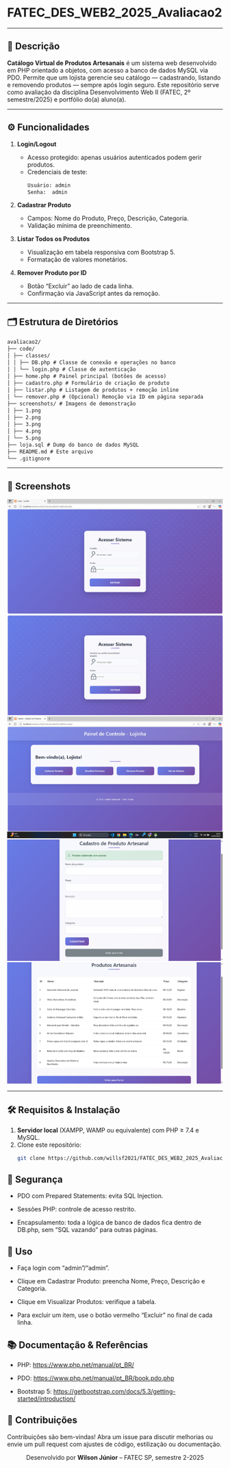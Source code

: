 # FATEC_DES_WEB2_2025_Avaliacao2

---

## 📖 Descrição

**Catálogo Virtual de Produtos Artesanais** é um sistema web desenvolvido em PHP orientado a objetos, com acesso a banco de dados MySQL via PDO. Permite que um lojista gerencie seu catálogo — cadastrando, listando e removendo produtos — sempre após login seguro. Este repositório serve como avaliação da disciplina Desenvolvimento Web II (FATEC, 2º semestre/2025) e portfólio do(a) aluno(a).

---

## ⚙️ Funcionalidades

1. **Login/Logout**

   - Acesso protegido: apenas usuários autenticados podem gerir produtos.
   - Credenciais de teste:
     ```
     Usuário: admin
     Senha:  admin
     ```

2. **Cadastrar Produto**

   - Campos: Nome do Produto, Preço, Descrição, Categoria.
   - Validação mínima de preenchimento.

3. **Listar Todos os Produtos**

   - Visualização em tabela responsiva com Bootstrap 5.
   - Formatação de valores monetários.

4. **Remover Produto por ID**
   - Botão “Excluir” ao lado de cada linha.
   - Confirmação via JavaScript antes da remoção.

---

## 🗂️ Estrutura de Diretórios

```
avaliacao2/
├── code/
│ ├── classes/
│ │ ├── DB.php # Classe de conexão e operações no banco
│ │ └── login.php # Classe de autenticação
│ ├── home.php # Painel principal (botões de acesso)
│ ├── cadastro.php # Formulário de criação de produto
│ ├── listar.php # Listagem de produtos + remoção inline
│ └── remover.php # (Opcional) Remoção via ID em página separada
├── screenshots/ # Imagens de demonstração
│ ├── 1.png
│ ├── 2.png
│ ├── 3.png
│ ├── 4.png
│ └── 5.png
├── loja.sql # Dump do banco de dados MySQL
├── README.md # Este arquivo
└── .gitignore
```

---

## 📸 Screenshots

![Screenshot 1](screenshots/1.png)  
![Screenshot 2](screenshots/2.png)  
![Screenshot 3](screenshots/3.png)  
![Screenshot 4](screenshots/4.png)  
![Screenshot 5](screenshots/5.png)

---

## 🛠️ Requisitos & Instalação

1. **Servidor local** (XAMPP, WAMP ou equivalente) com PHP ≥ 7.4 e MySQL.
2. Clone este repositório:
   ```bash
   git clone https://github.com/willsf2021/FATEC_DES_WEB2_2025_Avaliacao2.git
   ```

## 🔐 Segurança

- PDO com Prepared Statements: evita SQL Injection.

- Sessões PHP: controle de acesso restrito.

- Encapsulamento: toda a lógica de banco de dados fica dentro de DB.php, sem “SQL vazando” para outras páginas.

## 📝 Uso

- Faça login com “admin”/“admin”.

- Clique em Cadastrar Produto: preencha Nome, Preço, Descrição e Categoria.

- Clique em Visualizar Produtos: verifique a tabela.

- Para excluir um item, use o botão vermelho “Excluir” no final de cada linha.

## 📚 Documentação & Referências

- PHP: https://www.php.net/manual/pt_BR/

- PDO: https://www.php.net/manual/pt_BR/book.pdo.php

- Bootstrap 5: https://getbootstrap.com/docs/5.3/getting-started/introduction/

## 🤝 Contribuições

Contribuições são bem-vindas! Abra um issue para discutir melhorias ou envie um pull request com ajustes de código, estilização ou documentação.

<p align="center"> Desenvolvido por <strong>Wilson Júnior</strong> – FATEC SP, semestre 2-2025 </p>
